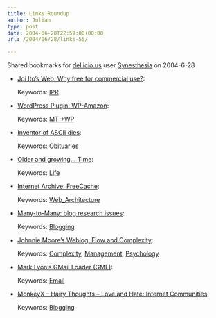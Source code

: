 ```yaml
---
title: Links Roundup
author: Julian
type: post
date: 2004-06-28T22:59:00+00:00
url: /2004/06/28/links-55/

---
```

Shared bookmarks for [del.icio.us][1] user  [Synesthesia][2] on 2004-6-28

  * [Joi Ito&#8217;s Web: Why free for commercial use?][3]:
   
    Keywords: [IPR][4]
  * [WordPress Plugin: WP-Amazon][5]:
   
    Keywords: [MT->WP][6]
  * [Inventor of ASCII dies][7]:
   
    Keywords: [Obituaries][8]
  * [Older and growing&#8230; Time][9]:
   
    Keywords: [Life][10]
  * [Internet Archive: FreeCache][11]:
   
    Keywords: [Web_Architecture][12]
  * [Many-to-Many: blog research issues][13]:
   
    Keywords: [Blogging][14]
  * [Johnnie Moore&#8217;s Weblog: Flow and Complexity][15]:
   
    Keywords: [Complexity][16], [Management][17], [Psychology][18]
  * [Mark Lyon&#8217;s GMail Loader (GML)][19]:
   
    Keywords: [Email][20]
  * [MonkeyX &#8211; Hairy Thoughts &#8211; Love and Hate: Internet Communities][21]:
   
    Keywords: [Blogging][14]

 [1]: https://del.icio.us/
 [2]: https://del.icio.us/synesthesia
 [3]: https://joi.ito.com/archives/2004/06/28/why_free_for_commercial_use.html "https://joi.ito.com/archives/2004/06/28/why_free_for_commercial_use.html"
 [4]: https://del.icio.us/synesthesia/IPR
 [5]: https://manalang.com/archives/2004/06/23/wordpress-plugin-wp-amazon "https://manalang.com/archives/2004/06/23/wordpress-plugin-wp-amazon"
 [6]: https://del.icio.us/synesthesia/MT->WP
 [7]: https://news.bbc.co.uk/2/hi/technology/3838845.stm "https://news.bbc.co.uk/2/hi/technology/3838845.stm"
 [8]: https://del.icio.us/synesthesia/Obituaries
 [9]: https://olderandgrowing.blogspot.com/2004/06/time.html "https://olderandgrowing.blogspot.com/2004/06/time.html"
 [10]: https://del.icio.us/synesthesia/Life
 [11]: https://www.archive.org/web/freecache.php "https://www.archive.org/web/freecache.php"
 [12]: https://del.icio.us/synesthesia/Web_Architecture
 [13]: https://www.corante.com/many/archives/2004/06/24/blog_research_issues.php "https://www.corante.com/many/archives/2004/06/24/blog_research_issues.php"
 [14]: https://del.icio.us/synesthesia/Blogging
 [15]: https://www.johnniemoore.com/blog/archives/000377.php "https://www.johnniemoore.com/blog/archives/000377.php"
 [16]: https://del.icio.us/synesthesia/Complexity
 [17]: https://del.icio.us/synesthesia/Management
 [18]: https://del.icio.us/synesthesia/Psychology
 [19]: https://www.marklyon.org/gmail/ "https://www.marklyon.org/gmail/"
 [20]: https://del.icio.us/synesthesia/Email
 [21]: https://www.monkeyx.com/archives/essays/love_and_hate_internet_communities.html "https://www.monkeyx.com/archives/essays/love_and_hate_internet_communities.html"